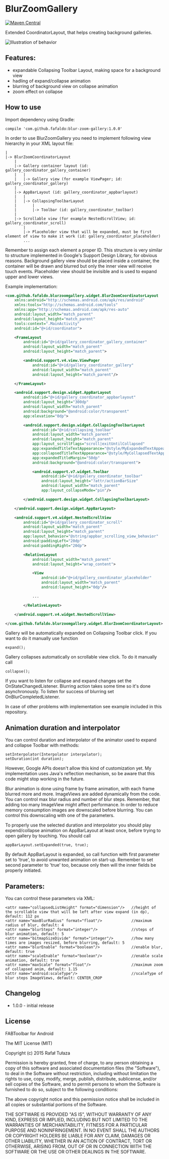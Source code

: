 BlurZoomGallery
================

[![Maven Central](https://maven-badges.herokuapp.com/maven-central/com.github.fafaldo/blur-zoom-gallery/badge.svg)](https://maven-badges.herokuapp.com/maven-central/com.github.fafaldo/blur-zoom-gallery)

Extended CoordinatorLayout, that helps creating background galleries.

![Illustration of behavior](https://github.com/fafaldo/BlurZoomGallery/blob/master/blurzoomgallery.gif "Illustration of behavior")


Features:
--------------

- expandable Collapsing Toolbar Layout, making space for a background view
- hadling of expand/collapse animation
- blurring of background view on collapse animation
- zoom effect on collapse


How to use
----------

Import dependency using Gradle:

```
compile 'com.github.fafaldo:blur-zoom-gallery:1.0.0'
```


In order to use BlurZoomGallery you need to implement following view hierarchy in your XML layout file:

```		
|
|-> BlurZoomCoordinatorLayout
	|
	|-> Gallery container layout (id: gallery_coordinator_gallery_container)
	|	|
	|	|-> Gallery view (for example ViewPager; id: gallery_coordinator_gallery)
	|
	|-> AppBarLayout (id: gallery_coordinator_appbarlayout)
	|	|
	|	|-> CollapsingToolbarLayout
	|		|
	|		|-> Toolbar (id: gallery_coordinator_toolbar)
	|
	|-> Scrollable view (for example NestedScrollView; id: gallery_coordinator_scroll)
		|
		|-> Placeholder view that will be expanded, must be first element of view to make it work (id: gallery_coordinator_placeholder)
		...
```

Remember to assign each element a proper ID. This structure is very similar to structure implemented in Google's Support Design Library, for obvious reasons.
Background gallery view should be placed inside a container, the container will be drawn and blurred but only the inner view will receive touch events.
Placeholder view should be invisible and is used to expand upper and lower views. 

Example implementation:
 
```xml
<com.github.fafaldo.blurzoomgallery.widget.BlurZoomCoordinatorLayout
    xmlns:android="http://schemas.android.com/apk/res/android"
    xmlns:tools="http://schemas.android.com/tools"
    xmlns:app="http://schemas.android.com/apk/res-auto"
    android:layout_width="match_parent"
    android:layout_height="match_parent"
    tools:context=".MainActivity"
    android:id="@+id/coordinator">

    <FrameLayout
        android:id="@+id/gallery_coordinator_gallery_container"
        android:layout_width="match_parent"
        android:layout_height="match_parent">

        <android.support.v4.view.ViewPager
            android:id="@+id/gallery_coordinator_gallery"
            android:layout_width="match_parent"
            android:layout_height="match_parent"/>

    </FrameLayout>

    <android.support.design.widget.AppBarLayout
        android:id="@+id/gallery_coordinator_appbarlayout"
        android:layout_height="300dp"
        android:layout_width="match_parent"
        android:background="@android:color/transparent"
        app:elevation="0dp">

        <android.support.design.widget.CollapsingToolbarLayout
            android:id="@+id/collapsing_toolbar"
            android:layout_width="match_parent"
            android:layout_height="match_parent"
            app:layout_scrollFlags="scroll|exitUntilCollapsed"
            app:expandedTitleTextAppearance="@style/MyExpandedTextAppearance"
            app:collapsedTitleTextAppearance="@style/MyCollapsedTextAppearance"
            app:expandedTitleMargin="50dp"
            android:background="@android:color/transparent">

            <android.support.v7.widget.Toolbar
                android:id="@+id/gallery_coordinator_toolbar"
                android:layout_height="?attr/actionBarSize"
                android:layout_width="match_parent"
                app:layout_collapseMode="pin"/>

        </android.support.design.widget.CollapsingToolbarLayout>

    </android.support.design.widget.AppBarLayout>

    <android.support.v4.widget.NestedScrollView
        android:id="@+id/gallery_coordinator_scroll"
        android:layout_width="match_parent"
        android:layout_height="match_parent"
        app:layout_behavior="@string/appbar_scrolling_view_behavior"
        android:paddingLeft="20dp"
        android:paddingRight="20dp">

        <RelativeLayout
            android:layout_width="match_parent"
            android:layout_height="wrap_content">

            <View
                android:id="@+id/gallery_coordinator_placeholder"
                android:layout_width="match_parent"
                android:layout_height="0dp"/>

            ...

        </RelativeLayout>

    </android.support.v4.widget.NestedScrollView>

</com.github.fafaldo.blurzoomgallery.widget.BlurZoomCoordinatorLayout>
```

Gallery will be automatically expanded on Collapsing Toolbar click. If you want to do it manually use function
```
expand();
```

Gallery collapses automatically on scrollable view click. To do it manually call
```
collapse();
```

If you want to listen for collapse and expand changes set the OnStateChangedListener.
Blurring action takes some time so it's done asynchronously. To listen for success of blurring set OnBlurCompletedListener.

In case of other problems with implementation see example included in this repository.


Animation duration and interpolator
-----

You can control duration and interpolator of the animator used to expand and collapse Toolbar with methods:
```
setInterpolator(Interpolator interpolator);
setDuration(int duration);
```

However, Google APIs doesn't allow this kind of customization yet. My implementation uses Java's reflection mechanism, so be aware that this code might stop working in the future.

Blur animation is done using frame by frame animation, with each frame blurred more and more. ImageViews are added dynamically from the code. You can control max blur radius and number of blur steps. Remember, that adding too many ImageView might affect performance. In order to reduce memory consumption images are downscaled before blurring. You can control this downscaling with one of the parameters.

To properly use the selected duration and interpolator you should play expend/collapse animation on AppBarLayout at least once, before trying to open gallery by touching. You should call
```
appBarLayout.setExpanded(true, true);
```
By default AppBarLayout is expanded, so call function with first parameter set to 'true', to avoid unwanted animation on start-up. Remember to set second parameter to 'true' too, because only then will the inner fields be properly initiated.


Parameters:
-----

You can control these parameters via XML:

```
<attr name="collapsedListHeight" format="dimension"/>	//height of the scrollable view that will be left after view expand (in dp), default: 112 px
<attr name="maxBlurRadius" format="float"/>				//maximum radius of blur, default: 4
<attr name="blurSteps" format="integer"/>				//steps of blur animation, default: 5
<attr name="bitmapSizeDivide" format="integer"/>		//how many times are images resized, before blurring, default: 5
<attr name="blurEnable" format="boolean"/>				//enable blur, default: true
<attr name="scaleEnable" format="boolean"/>				//enable scale animation, default: true
<attr name="maxScale" format="float"/>					//maximum zoom of collapsed anim, default: 1.15
<attr name="android:scaleType"/>						//scaleType of blur steps ImageViews, default: CENTER_CROP
```


Changelog
---------

* 1.0.0 - initial release


License
----

FABToolbar for Android

The MIT License (MIT)

Copyright (c) 2015 Rafał Tułaza

Permission is hereby granted, free of charge, to any person obtaining a copy
of this software and associated documentation files (the "Software"), to deal
in the Software without restriction, including without limitation the rights
to use, copy, modify, merge, publish, distribute, sublicense, and/or sell
copies of the Software, and to permit persons to whom the Software is
furnished to do so, subject to the following conditions:

The above copyright notice and this permission notice shall be included in all
copies or substantial portions of the Software.

THE SOFTWARE IS PROVIDED "AS IS", WITHOUT WARRANTY OF ANY KIND, EXPRESS OR
IMPLIED, INCLUDING BUT NOT LIMITED TO THE WARRANTIES OF MERCHANTABILITY,
FITNESS FOR A PARTICULAR PURPOSE AND NONINFRINGEMENT. IN NO EVENT SHALL THE
AUTHORS OR COPYRIGHT HOLDERS BE LIABLE FOR ANY CLAIM, DAMAGES OR OTHER
LIABILITY, WHETHER IN AN ACTION OF CONTRACT, TORT OR OTHERWISE, ARISING FROM,
OUT OF OR IN CONNECTION WITH THE SOFTWARE OR THE USE OR OTHER DEALINGS IN THE
SOFTWARE.